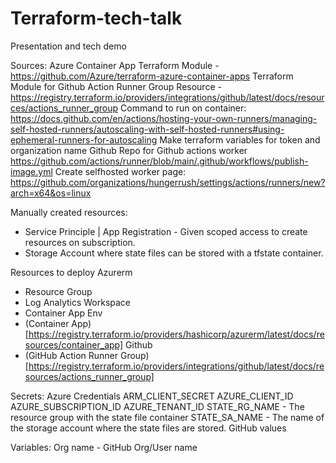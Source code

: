# Terraform-tech-talk
Presentation and tech demo

Sources:
Azure Container App Terraform Module - https://github.com/Azure/terraform-azure-container-apps 
Terraform Module for Github Action Runner Group Resource - https://registry.terraform.io/providers/integrations/github/latest/docs/resources/actions_runner_group 
Command to run on container: https://docs.github.com/en/actions/hosting-your-own-runners/managing-self-hosted-runners/autoscaling-with-self-hosted-runners#using-ephemeral-runners-for-autoscaling 
Make terraform variables for token and organization name
Github Repo for Github actions worker https://github.com/actions/runner/blob/main/.github/workflows/publish-image.yml 
Create selfhosted worker page: https://github.com/organizations/hungerrush/settings/actions/runners/new?arch=x64&os=linux

Manually created resources:
- Service Principle | App Registration - Given scoped access to create resources on subscription.
- Storage Account where state files can be stored with a tfstate container.

Resources to deploy
Azurerm
- Resource Group
- Log Analytics Workspace
- Container App Env
- (Container App)[https://registry.terraform.io/providers/hashicorp/azurerm/latest/docs/resources/container_app]
Github
- (GitHub Action Runner Group)[https://registry.terraform.io/providers/integrations/github/latest/docs/resources/actions_runner_group]

Secrets:
Azure Credentials
    ARM_CLIENT_SECRET
    AZURE_CLIENT_ID
    AZURE_SUBSCRIPTION_ID
    AZURE_TENANT_ID
    STATE_RG_NAME - The resource group with the state file container
    STATE_SA_NAME - The name of the storage account where the state files are stored.
GitHub values

Variables:
    Org name - GitHub Org/User name